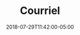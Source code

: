 ---
translationKey: "email"
title: "Courriel"
date: 2018-07-29T11:42:00-05:00
description: "envelope"
---